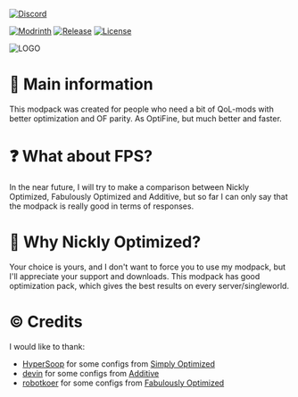 [![Discord](https://cdn.modrinth.com/data/cached_images/15652362bb920cf6d6bbd5ba816f5c8c0d7ee2f4.png)](https://discord.gg/DxsxVhyahd)

[![Modrinth](https://img.shields.io/badge/Modrinth-gray?logo=modrinth)](https://modrinth.com/modpack/nicklyoptimized)
[![Release](https://img.shields.io/github/v/release/nick9509/nickly-optimized?include_prereleases)](https://github.com/nick9509/nickly-optimized/releases)
[![License](https://img.shields.io/github/license/nick9509/nickly-optimized)](LICENSE.md)

![LOGO](https://cdn.modrinth.com/data/cached_images/009eb17541efb09161edb517134973e4edd27ec2_0.webp)
# 📙 Main information
This modpack was created for people who need a bit of QoL-mods with better optimization and OF parity. As OptiFine, but much better and faster.
# ❓ What about FPS?
In the near future, I will try to make a comparison between Nickly Optimized, Fabulously Optimized and Additive, but so far I can only say that the modpack is really good in terms of responses.
# 🤔 Why Nickly Optimized?
Your choice is yours, and I don't want to force you to use my modpack, but I'll appreciate your support and downloads. This modpack has good optimization pack, which gives the best results on every server/singleworld.
# © Credits
I would like to thank:
- [HyperSoop](https://modrinth.com/user/HyperSoop) for some configs from [Simply Optimized](https://modrinth.com/modpack/sop)
- [devin](https://modrinth.com/user/devin) for some configs from [Additive](https://modrinth.com/modpack/additive)
- [robotkoer](https://modrinth.com/user/robotkoer) for some configs from [Fabulously Optimized](https://modrinth.com/modpack/fabulously-optimized)
